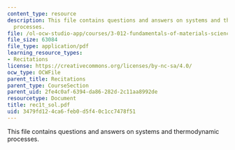```yaml
---
content_type: resource
description: This file contains questions and answers on systems and thermodynamic
  processes.
file: /ol-ocw-studio-app/courses/3-012-fundamentals-of-materials-science-fall-2005/3479fd124ca6feb0d5f40c1cc7478f51_rec1t_sol.pdf
file_size: 63084
file_type: application/pdf
learning_resource_types:
- Recitations
license: https://creativecommons.org/licenses/by-nc-sa/4.0/
ocw_type: OCWFile
parent_title: Recitations
parent_type: CourseSection
parent_uid: 2fe4c0af-6394-da86-282d-2c11aa8992de
resourcetype: Document
title: rec1t_sol.pdf
uid: 3479fd12-4ca6-feb0-d5f4-0c1cc7478f51
---
```

This file contains questions and answers on systems and thermodynamic processes.